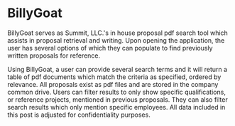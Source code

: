 # BillyGoat
BillyGoat serves as Summit, LLC.'s in house proposal pdf search tool which assists in proposal retrieval and writing. Upon opening the application, the user has several options of which they can populate to find previously written proposals for reference.

Using BillyGoat, a user can provide several search terms and it will return a table of pdf documents which match the criteria as specified, ordered by relevance. All proposals exist as pdf files and are stored in the company common drive. Users can filter results to only show specific qualifications, or reference projects, mentioned in previous proposals. They can also filter search results which only mention specific employees. All data included in this post is adjusted for confidentiality purposes.
